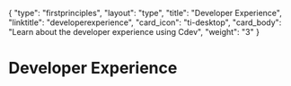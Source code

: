 {
    "type": "firstprinciples",
    "layout": "type",
    "title": "Developer Experience",
    "linktitle": "developerexperience", 
    "card_icon": "ti-desktop",
    "card_body": "Learn about the developer experience using Cdev",
    "weight": "3"
}

# Developer Experience